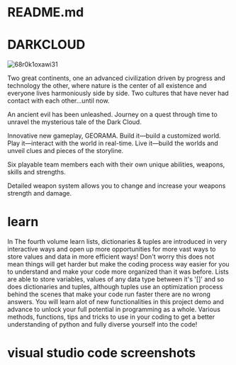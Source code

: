 # README.md

# DARKCLOUD

![68r0k1oxawi31](https://user-images.githubusercontent.com/87259615/210153952-eaf30ee7-ce52-4937-a136-840f15889797.png)

Two great continents, one an advanced civilization driven by progress and technology the other, where nature is the center of all existence and everyone lives harmoniously side by side. Two cultures that have never had contact with each other…until now.

An ancient evil has been unleashed.
Journey on a quest through time to unravel the mysterious tale of the Dark Cloud.

Innovative new gameplay, GEORAMA.
Build it—build a customized world. Play it—interact with the world in real-time. Live it—build the worlds and unveil clues and pieces of the storyline.

Six playable team members each with their own unique abilities, weapons, skills and strengths.

Detailed weapon system allows you to change and increase your weapons strength and damage.

# learn

In The fourth volume learn lists, dictionaries & tuples are introduced in very interactive ways and open up more opportunities for more vast ways to store
values and data in more efficient ways! Don't worry this does not mean things will get harder but make the coding process way easier for you to
understand and make your code more organized than it was before. Lists are able to store variables, values of any data type between it's '[]' and
so does dictionaries and tuples, although tuples use an optimization process behind the scenes that make your code run faster there are no wrong
answers. You will learn alot of new functionalities in this project demo and advance to unlock your full potential in programming as a whole. Various
methods, functions, tips and tricks to use in your coding to get a better understanding of python and fully diverse yourself into the code!

# visual studio code screenshots
